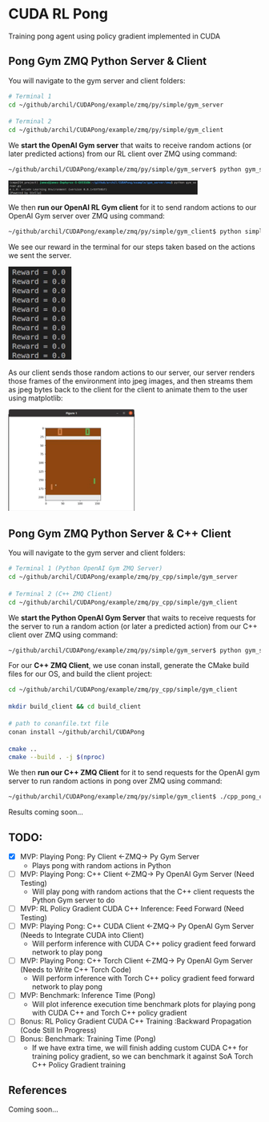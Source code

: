 # CUDA RL Pong

Training pong agent using policy gradient implemented in CUDA

## Pong Gym ZMQ Python Server & Client 

You will navigate to the gym server and client folders:

~~~bash
# Terminal 1
cd ~/github/archil/CUDAPong/example/zmq/py/simple/gym_server

# Terminal 2
cd ~/github/archil/CUDAPong/example/zmq/py/simple/gym_client
~~~

We **start the OpenAI Gym server** that waits to receive random actions (or later predicted actions) from our RL client over ZMQ using command:

~~~bash
~/github/archil/CUDAPong/example/zmq/py/simple/gym_server$ python gym_server.py
~~~

<!-- ![run_gym_server_for_pong.jpg](./images/run_gym_server_for_pong.jpg) -->

<img src="./images/run_gym_server_for_pong.jpg" width="75%" height="75%">

We then **run our OpenAI RL Gym client** for it to send random actions to our OpenAI Gym server over ZMQ using command:

~~~bash
~/github/archil/CUDAPong/example/zmq/py/simple/gym_client$ python simple_pong_client.py
~~~

We see our reward in the terminal for our steps taken based on the actions we sent the server.

<!-- ![run_gym_client_rand_actions_for_pong.jpg](./images/run_gym_client_rand_actions_for_pong.jpg) -->

<img src="./images/run_gym_client_rand_actions_for_pong.jpg" width="25%" height="25%">

As our client sends those random actions to our server, our server renders those frames of the environment into jpeg images, and then streams them as jpeg bytes back to the client for the client to animate them to the user using matplotlib:

<!-- ![stream_pong_animation_server_to_client.jpg](./images/stream_pong_animation_server_to_client.jpg) -->

<img src="./images/stream_pong_animation_server_to_client.jpg" width="50%" height="50%">

## Pong Gym ZMQ Python Server & C++ Client 

You will navigate to the gym server and client folders:

~~~bash
# Terminal 1 (Python OpenAI Gym ZMQ Server)
cd ~/github/archil/CUDAPong/example/zmq/py_cpp/simple/gym_server

# Terminal 2 (C++ ZMQ Client)
cd ~/github/archil/CUDAPong/example/zmq/py_cpp/simple/gym_client
~~~

We **start the Python OpenAI Gym Server** that waits to receive requests for the server to run a random action (or later a predicted action) from our C++ client over ZMQ using command:

~~~bash
~/github/archil/CUDAPong/example/zmq/py/simple/gym_server$ python gym_server.py
~~~

For our **C++ ZMQ Client**, we use conan install, generate the CMake build files for our OS, and build the client project:

~~~bash
cd ~/github/archil/CUDAPong/example/zmq/py_cpp/simple/gym_client

mkdir build_client && cd build_client

# path to conanfile.txt file
conan install ~/github/archil/CUDAPong

cmake ..
cmake --build . -j $(nproc)
~~~

We then **run our C++ ZMQ Client** for it to send requests for the OpenAI gym server to run random actions in pong over ZMQ using command:

~~~bash
~/github/archil/CUDAPong/example/zmq/py/simple/gym_client$ ./cpp_pong_client
~~~

Results coming soon...

## TODO: 

- [x] MVP: Playing Pong: Py Client ←ZMQ→ Py Gym Server
    - Plays pong with random actions in Python
- [ ] MVP: Playing Pong: C++ Client ←ZMQ→ Py OpenAI Gym Server (Need Testing)
    - Will play pong with random actions that the C++ client requests the Python Gym server to do
- [ ] MVP: RL Policy Gradient CUDA C++ Inference: Feed Forward (Need Testing)
- [ ] MVP: Playing Pong: C++ CUDA Client ←ZMQ→ Py OpenAI Gym Server (Needs to Integrate CUDA into Client)
    - Will perform inference with CUDA C++ policy gradient feed forward network to play pong
- [ ] MVP: Playing Pong: C++ Torch Client ←ZMQ→ Py OpenAI Gym Server (Needs to Write C++ Torch Code)
    - Will perform inference with Torch C++ policy gradient feed forward network to play pong
- [ ] MVP: Benchmark: Inference Time (Pong)
    - Will plot inference execution time benchmark plots for playing pong with CUDA C++ and Torch C++ policy gradient
- [ ] Bonus: RL Policy Gradient CUDA C++ Training :Backward Propagation (Code Still In Progress)
- [ ] Bonus: Benchmark: Training Time (Pong)
    - If we have extra time, we will finish adding custom CUDA C++ for training policy gradient, so we can benchmark
    it against SoA Torch C++ Policy Gradient training


## References

Coming soon...
